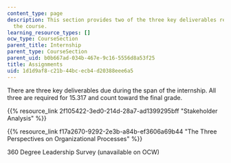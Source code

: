 ```yaml
---
content_type: page
description: This section provides two of the three key deliverables required for
  the course.
learning_resource_types: []
ocw_type: CourseSection
parent_title: Internship
parent_type: CourseSection
parent_uid: b0b667ad-034b-467e-9c16-5556d8a53f25
title: Assignments
uid: 1d1d9af8-c21b-44bc-ecb4-d20388eee6a5
---
```


There are three key deliverables due during the span of the internship. All three are required for 15.317 and count toward the final grade.

{{% resource_link 2f105422-3ed0-214d-28a7-ad1399295bff "Stakeholder Analysis" %}}

{{% resource_link f17a2670-9292-2e3b-a84b-ef3606a69b44 "The Three Perspectives on Organizational Processes" %}}

360 Degree Leadership Survey (unavailable on OCW)